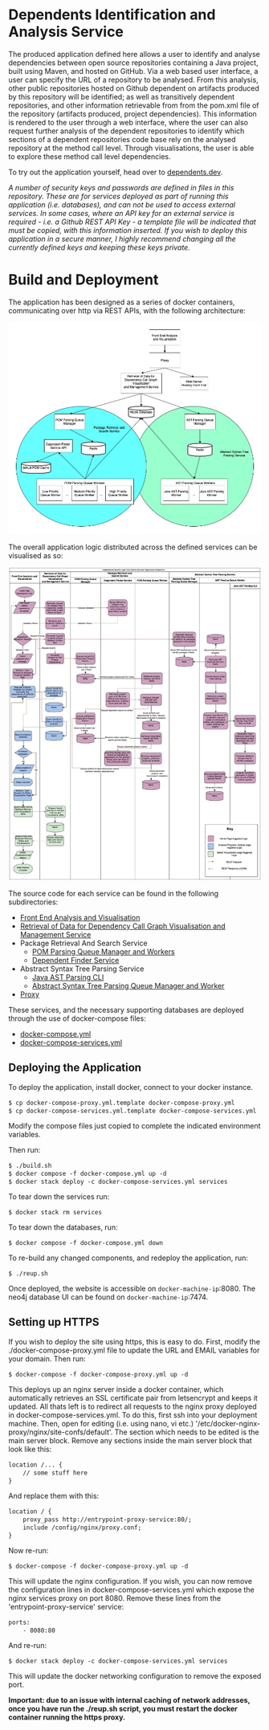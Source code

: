 # Dependents Identification and Analysis Service

The produced application defined here allows a user to identify and analyse dependencies between open source repositories containing a Java project, built using Maven, and hosted on GitHub. Via a web based user interface, a user can specify the URL of a repository to be analysed. From this analysis, other public repositories hosted on Github dependent on artifacts produced by this repository will be identified; as well as transitively dependent repositories, and other information retrievable from from the pom.xml file of the repository (artifacts produced, project dependencies). This information is rendered to the user through a web interface, where the user can also request further analysis of the dependent repositories to identify which sections of a dependent repositories code base rely on the analysed repository at the method call level. Through visualisations, the user is able to explore these method call level dependencies.

To try out the application yourself, head over to [dependents.dev](https://dependents.dev).

<i>A number of security keys and passwords are defined in files in this repository. These are for services deployed as part of running this application (i.e. databases), and can not be used to access external services. In some cases, where an API key for an external service is required - i.e. a Github REST API Key - a template file will be indicated that must be copied, with this information inserted. If you wish to deploy this application in a secure manner, I highly recommend changing all the currently defined keys and keeping these keys private.</i> 

# Build and Deployment

The application has been designed as a series of docker containers, communicating over http via REST APIs, with the following architecture:

![Application Architecture](./figures/implemented-architecture.jpg)

The overall application logic distributed across the defined services can be visualised as so:

![System Logic](./figures/system-logic.jpg)

The source code for each service can be found in the following subdirectories:
* [Front End Analysis and Visualisation](./dependents-visualisation-ui/)
* [Retrieval of Data for Dependency Call Graph Visualisation and Management Service](./main-dependents-service/)
* Package Retrieval And Search Service
    * [POM Parsing Queue Manager and Workers](./pom-parsing-queue/)
    * [Dependent Finder Service](./pom-search-service/)
* Abstract Syntax Tree Parsing Service
    * [Java AST Parsing CLI](./java-parser/)
    * [Abstract Syntax Tree Parsing Queue Manager and Worker](./ast-parsing-queue/)
* [Proxy](./nginx-proxy/)

These services, and the necessary supporting databases are deployed through the use of docker-compose files:
* [docker-compose.yml](./docker-compose.yml)
* [docker-compose-services.yml](./docker-compose-services.yml)

## Deploying the Application

To deploy the application, install docker, connect to your docker instance.

    $ cp docker-compose-proxy.yml.template docker-compose-proxy.yml
    $ cp docker-compose-services.yml.template docker-compose-services.yml

Modify the compose files just copied to complete the indicated environment variables.

Then run:

    $ ./build.sh
    $ docker compose -f docker-compose.yml up -d
    $ docker stack deploy -c docker-compose-services.yml services

To tear down the services run:

    $ docker stack rm services

To tear down the databases, run:

    $ docker compose -f docker-compose.yml down

To re-build any changed components, and redeploy the application, run:

    $ ./reup.sh

Once deployed, the website is accessible on `docker-machine-ip`:8080. The neo4j database UI can be found on `docker-machine-ip`:7474.

## Setting up HTTPS

If you wish to deploy the site using https, this is easy to do. First, modify the ./docker-compose-proxy.yml file to update the URL and EMAIL variables for your domain. Then run:
    
    $ docker-compose -f docker-compose-proxy.yml up -d

This deploys up an nginx server inside a docker container, which automatically retrieves an SSL certificate pair from letsencrypt and keeps it updated. All thats left is to redirect all requests to the nginx proxy deployed in docker-compose-services.yml. To do this, first ssh into your deployment machine. Then, open for editing (i.e. using nano, vi etc.) '/etc/docker-nginx-proxy/nginx/site-confs/default'. The section which needs to be edited is the main server block. Remove any sections inside the main server block that look like this:

    location /... {
        // some stuff here
    }

And replace them with this:

    location / {
    	proxy_pass http://entrypoint-proxy-service:80/;
 		include /config/nginx/proxy.conf;
	}

Now re-run:

    $ docker-compose -f docker-compose-proxy.yml up -d

This will update the nginx configuration. If you wish, you can now remove the configuration lines in docker-compose-services.yml which expose the nginx services proxy on port 8080. Remove these lines from the 'entrypoint-proxy-service' service:

    ports:
        - 8080:80

And re-run:

    $ docker stack deploy -c docker-compose-services.yml services

This will update the docker networking configuration to remove the exposed port. 

<b>Important: due to an issue with internal caching of network addresses, once you have run the ./reup.sh script, you must restart the docker container running the https proxy.</b>
